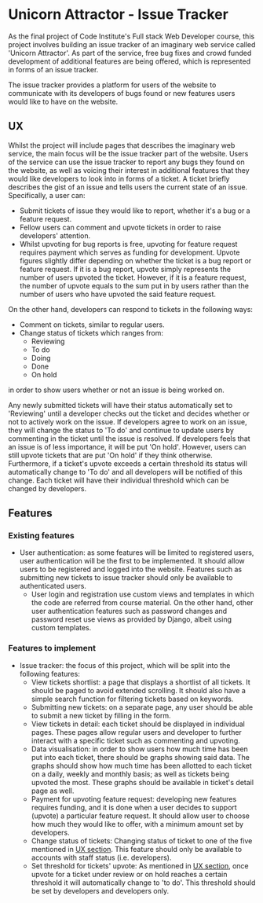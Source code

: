 # Unicorn Attractor - Issue Tracker
As the final project of Code Institute's Full stack Web Developer course, this project involves building an issue tracker of an imaginary web service called 'Unicorn Attractor'. As part of the service, free bug fixes and crowd funded development of additional features are being offered, which is represented in forms of an issue tracker.

The issue tracker provides a platform for users of the website to communicate with its developers of bugs found or new features users would like to have on the website.

## <a name="ux"></a>UX
Whilst the project will include pages that describes the imaginary web service, the main focus will be the issue tracker part of the website. Users of the service can use the issue tracker to report any bugs they found on the website, as well as voicing their interest in additional features that they would like developers to look into in forms of a ticket. A ticket briefly describes the gist of an issue and tells users the current state of an issue. Specifically, a user can:
- Submit tickets of issue they would like to report, whether it's a bug or a feature request.
- Fellow users can comment and upvote tickets in order to raise developers' attention.
- Whilst upvoting for bug reports is free, upvoting for feature request requires payment which serves as funding for development.
Upvote figures slightly differ depending on whether the ticket is a bug report or feature request. If it is a bug report, upvote simply represents the number of users upvoted the ticket. However, if it is a feature request, the number of upvote equals to the sum put in by users rather than the number of users who have upvoted the said feature request.

On the other hand, developers can respond to tickets in the following ways:
- Comment on tickets, similar to regular users.
- Change status of tickets which ranges from:
	- Reviewing
	- To do
	- Doing
	- Done
	- On hold

in order to show users whether or not an issue is being worked on.

Any newly submitted tickets will have their status automatically set to 'Reviewing' until a developer checks out the ticket and decides whether or not to actively work on the issue. If developers agree to work on an issue, they will change the status to 'To do' and continue to update users by commenting in the ticket until the issue is resolved. If developers feels that an issue is of less importance, it will be put 'On hold'. However, users can still upvote tickets that are put 'On hold' if they think otherwise. Furthermore, if a ticket's upvote exceeds a certain threshold its status will automatically change to 'To do' and all developers will be notified of this change. Each ticket will have their individual threshold which can be changed by developers.

## Features
### Existing features
- User authentication: as some features will be limited to registered users, user authentication will be the first to be implemented. It should allow users to be registered and logged into the website. Features such as submitting new tickets to issue tracker should only be available to authenticated users.
	- User login and registration use custom views and templates in which the code are referred from course material. On the other hand, other user authentication features such as password changes and password reset use views as provided by Django, albeit using custom templates.

### Features to implement
- Issue tracker: the focus of this project, which will be split into the following features:
	- View tickets shortlist: a page that displays a shortlist of all tickets. It should be paged to avoid extended scrolling. It should also have a simple search function for filtering tickets based on keywords.
	- Submitting new tickets: on a separate page, any user should be able to submit a new ticket by filling in the form.
	- View tickets in detail: each ticket should be displayed in individual pages. These pages allow regular users and developer to further interact with a specific ticket such as commenting and upvoting.
	- Data visualisation: in order to show users how much time has been put into each ticket, there should be graphs showing said data. The graphs should show how much time has been allotted to each ticket on a daily, weekly and monthly basis; as well as tickets being upvoted the most. These graphs should be available in ticket's detail page as well.
	- Payment for upvoting feature request: developing new features requires funding, and it is done when a user decides to support (upvote) a particular feature request. It should allow user to choose how much they would like to offer, with a minimum amount set by developers.
	- Change status of tickets: Changing status of ticket to one of the five mentioned in [UX section](#ux). This feature should only be available to accounts with staff status (i.e. developers).
	- Set threshold for tickets' upvote: As mentioned in [UX section](#ux), once upvote for a ticket under review or on hold reaches a certain threshold it will automatically change to 'to do'. This threshold should be set by developers and developers only.

